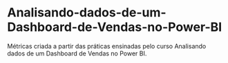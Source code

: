 # Analisando-dados-de-um-Dashboard-de-Vendas-no-Power-BI
Métricas criada a partir das práticas ensinadas pelo curso Analisando dados de um Dashboard de Vendas no Power BI.
